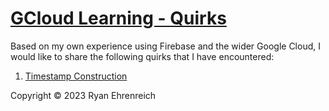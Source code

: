 # [GCloud Learning - Quirks](https://github.com/rehrenreich/gcloud-learning/tree/main/quirks)

Based on my own experience using Firebase and the wider Google Cloud, I would like to share the following quirks that I have encountered:

1) [Timestamp Construction](https://github.com/rehrenreich/gcloud-learning/tree/main/quirks/timestamp_construction)

Copyright © 2023 Ryan Ehrenreich
